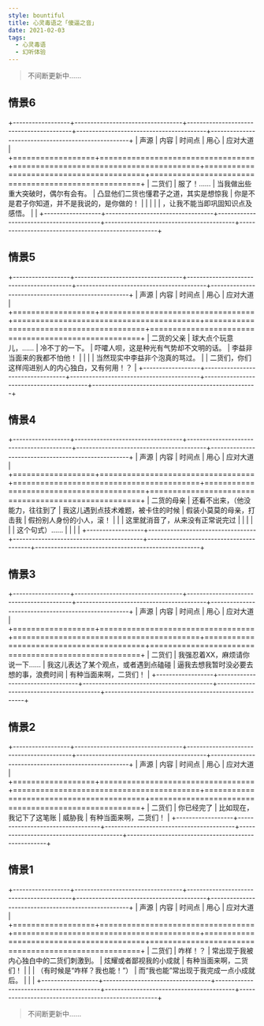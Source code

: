 ```yaml
---
style: bountiful
title: 心灵毒语之「傻逼之音」
date: 2021-02-03
tags:
  - 心灵毒语
  - 幻听体验
---
```


> 不间断更新中……

<div class="scenes">
<style>
@media only screen and (min-width: 1080px) {
  .markdown-body .scenes ~ .table>table td { padding: 0.1em 0.3em; }
  .markdown-body .scenes ~ .table>table th { width: calc(50% / 3); }
  .markdown-body .scenes ~ .table>table th:first-of-type { width: 14%; }
  .markdown-body .scenes ~ .table>table th:last-of-type, .markdown-body .scenes ~ .table>table td:last-of-type { width: 36%; border-left: solid 1px #888; }
}
</style>
</div>

## 情景6

+------------------+----------------------------------+-----------------------------------------+-----------------------------------------+----------------------------------------------------+
| 声源             | 内容                             | 时间点                                  | 用心                                    | 应对大道                                           |
+==================+==================================+=========================================+=========================================+====================================================+
| 二货们           | 服了！……                       | 当我做出些重大突破时，偶尔有会有。      | 凸显他们二货也懂君子之道，其实是想惊我  | 你是不是君子你知道，并不是我说的，是你做的！       |
|                  |                                  |                                         | ，让我不能当即巩固知识点及感悟。        |                                                    |
+------------------+----------------------------------+-----------------------------------------+-----------------------------------------+----------------------------------------------------+


## 情景5

+------------------+----------------------------------+-----------------------------------------+-----------------------------------------+----------------------------------------------------+
| 声源             | 内容                             | 时间点                                  | 用心                                    | 应对大道                                           |
+==================+==================================+=========================================+=========================================+====================================================+
| 二货的父亲       | 球大点个玩意儿，……             | 冷不丁的一下。                          | 吓嚯人呗，这是种光有气势却不文明的话。  | 李益非当面来的我都不怕他！                         |
|                  |                                  | 当然现实中李益非个泡真的骂过。          |                                         | 二货们，你们这样闯进别人的内心独白，又有何用！？   |
+------------------+----------------------------------+-----------------------------------------+-----------------------------------------+----------------------------------------------------+

## 情景4

+------------------+----------------------------------+-----------------------------------------+-----------------------------------------+----------------------------------------------------+
| 声源             | 内容                             | 时间点                                  | 用心                                    | 应对大道                                           |
+==================+==================================+=========================================+=========================================+====================================================+
| 二货的母亲       | 还看不出来，（他没能力，往往到了 | 我这儿遇到点技术难题，被卡住的时候      | 假装小莫莫的母亲，打击我                | 假扮别人身份的小人，滚！                           |
|                  | 这里就消音了，从来没有正常说完过 |                                         |                                         |                                                    |
|                  | 这个句式）……                   |                                         |                                         |                                                    |
+------------------+----------------------------------+-----------------------------------------+-----------------------------------------+----------------------------------------------------+

## 情景3

+------------------+----------------------------------+-----------------------------------------+-----------------------------------------+----------------------------------------------------+
| 声源             | 内容                             | 时间点                                  | 用心                                    | 应对大道                                           |
+==================+==================================+=========================================+=========================================+====================================================+
| 二货们           | 我强忍着XX，麻烦请你说一下……   | 我这儿表达了某个观点，或者遇到点磕碰    | 逼我去想我暂时没必要去想的事，浪费时间  | 有种当面来啊，二货们！                             |
+------------------+----------------------------------+-----------------------------------------+-----------------------------------------+----------------------------------------------------+

## 情景2

+------------------+----------------------------------+-----------------------------------------+-----------------------------------------+----------------------------------------------------+
| 声源             | 内容                             | 时间点                                  | 用心                                    | 应对大道                                           |
+==================+==================================+=========================================+=========================================+====================================================+
| 二货们           | 你已经完了                       | 比如现在，我记下了这笔账                | 威胁我                                  | 有种当面来啊，二货们！                             |
+------------------+----------------------------------+-----------------------------------------+-----------------------------------------+----------------------------------------------------+

## 情景1

+------------------+----------------------------------+-----------------------------------------+-----------------------------------------+----------------------------------------------------+
| 声源             | 内容                             | 时间点                                  | 用心                                    | 应对大道                                           |
+==================+==================================+=========================================+=========================================+====================================================+
| 二货们           | 咋样！？                         | 常出现于我被内心独白中的二货们刺激到。  | 炫耀或者鄙视我的小成就                  | 有种当面来啊，二货们！                             |
|                  | （有时候是“咋样？我也能！”）     | 而“我也能”常出现于我完成一点小成就后。  |                                         |                                                    |
+------------------+----------------------------------+-----------------------------------------+-----------------------------------------+----------------------------------------------------+

> 不间断更新中……
